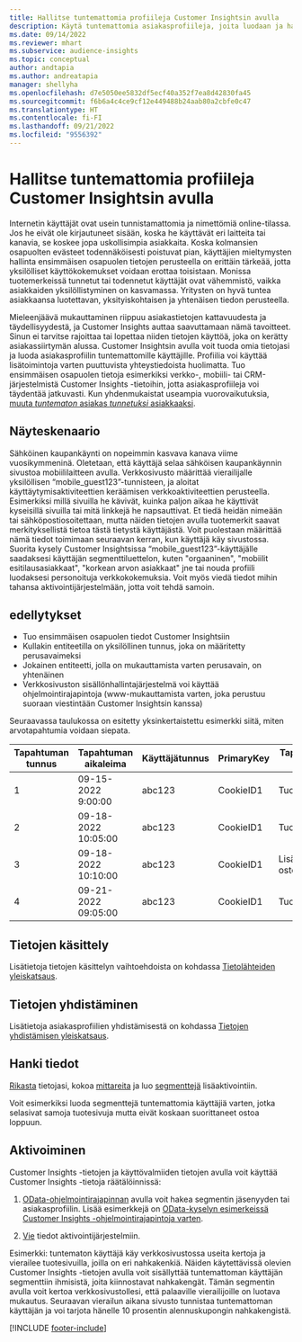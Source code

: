 ```yaml
---
title: Hallitse tuntemattomia profiileja Customer Insightsin avulla
description: Käytä tuntemattomia asiakasprofiileja, joita luodaan ja hallitaan Dynamics 365 Customer Insightsissa.
ms.date: 09/14/2022
ms.reviewer: mhart
ms.subservice: audience-insights
ms.topic: conceptual
author: andtapia
ms.author: andreatapia
manager: shellyha
ms.openlocfilehash: d7e5050ee5832df5ecf40a352f7ea8d42830fa45
ms.sourcegitcommit: f6b6a4c4ce9cf12e449488b24aab80a2cbfe0c47
ms.translationtype: HT
ms.contentlocale: fi-FI
ms.lasthandoff: 09/21/2022
ms.locfileid: "9556392"
---
```

# <a name="manage-unknown-profiles-with-customer-insights"></a>Hallitse tuntemattomia profiileja Customer Insightsin avulla

Internetin käyttäjät ovat usein tunnistamattomia ja nimettömiä online-tilassa. Jos he eivät ole kirjautuneet sisään, koska he käyttävät eri laitteita tai kanavia, se koskee jopa uskollisimpia asiakkaita. Koska kolmansien osapuolten evästeet todennäköisesti poistuvat pian, käyttäjien mieltymysten hallinta ensimmäisen osapuolen tietojen perusteella on erittäin tärkeää, jotta yksilölliset käyttökokemukset voidaan erottaa toisistaan. Monissa tuotemerkeissä tunnetut tai todennetut käyttäjät ovat vähemmistö, vaikka asiakkaiden yksilöllistyminen on kasvamassa. Yritysten on hyvä tuntea asiakkaansa luotettavan, yksityiskohtaisen ja yhtenäisen tiedon perusteella.

Mieleenjäävä mukauttaminen riippuu asiakastietojen kattavuudesta ja täydellisyydestä, ja Customer Insights auttaa saavuttamaan nämä tavoitteet. Sinun ei tarvitse rajoittaa tai lopettaa niiden tietojen käyttöä, joka on kerätty asiakassiirtymän alussa. Customer Insightsin avulla voit tuoda omia tietojasi ja luoda asiakasprofiilin tuntemattomille käyttäjille. Profiilia voi käyttää lisätoimintoja varten puuttuvista yhteystiedoista huolimatta. Tuo ensimmäisen osapuolen tietoja esimerkiksi verkko-, mobiili- tai CRM-järjestelmistä Customer Insights -tietoihin, jotta asiakasprofiileja voi täydentää jatkuvasti. Kun yhdenmukaistat useampia vuorovaikutuksia, [muuta *tuntematon* asiakas *tunnetuksi* asiakkaaksi](unknown-to-known.md).

## <a name="sample-scenario"></a>Näyteskenaario

Sähköinen kaupankäynti on nopeimmin kasvava kanava viime vuosikymmeninä. Oletetaan, että käyttäjä selaa sähköisen kaupankäynnin sivustoa mobiililaitteen avulla. Verkkosivusto määrittää vierailijalle yksilöllisen “mobile_guest123”-tunnisteen, ja aloitat käyttäytymisaktiviteettien keräämisen verkkoaktiviteettien perusteella. Esimerkiksi millä sivuilla he kävivät, kuinka paljon aikaa he käyttivät kyseisillä sivuilla tai mitä linkkejä he napsauttivat. Et tiedä heidän nimeään tai sähköpostiosoitettaan, mutta näiden tietojen avulla tuotemerkit saavat merkityksellistä tietoa tästä tietystä käyttäjästä. Voit puolestaan määrittää nämä tiedot toimimaan seuraavan kerran, kun käyttäjä käy sivustossa. Suorita kysely Customer Insightsissa “mobile_guest123”-käyttäjälle saadaksesi käyttäjän segmenttiluettelon, kuten "orgaaninen", "mobiilit esitilausasiakkaat", "korkean arvon asiakkaat" jne tai nouda profiili luodaksesi personoituja verkkokokemuksia. Voit myös viedä tiedot mihin tahansa aktivointijärjestelmään, jotta voit tehdä samoin.

## <a name="prerequisites"></a>edellytykset

- Tuo ensimmäisen osapuolen tiedot Customer Insightsiin
- Kullakin entiteetilla on yksilöllinen tunnus, joka on määritetty perusavaimeksi
- Jokainen entiteetti, jolla on mukauttamista varten perusavain, on yhtenäinen
- Verkkosivuston sisällönhallintajärjestelmä voi käyttää ohjelmointirajapintoja (www-mukauttamista varten, joka perustuu suoraan viestintään Customer Insightsin kanssa)

Seuraavassa taulukossa on esitetty yksinkertaistettu esimerkki siitä, miten arvotapahtumia voidaan siepata.

|Tapahtuman tunnus|Tapahtuman aikaleima|Käyttäjätunnus|PrimaryKey|Tapahtuman nimi|
|--|--|--|--|--|
|1|09-15-2022 9:00:00|abc123|CookieID1|Tuotenäkymä|
|2|09-18-2022 10:05:00|abc123|CookieID1|Tuotenäkymä|
|3|09-18-2022 10:10:00|abc123|CookieID1|Lisää ostoskoriin|
|4|09-21-2022 09:05:00|abc123|CookieID1|Tuotenäkymä|

## <a name="data-ingestion"></a>Tietojen käsittely

Lisätietoja tietojen käsittelyn vaihtoehdoista on kohdassa [Tietolähteiden yleiskatsaus](data-sources.md).

## <a name="data-unification"></a>Tietojen yhdistäminen

Lisätietoja asiakasprofiilien yhdistämisestä on kohdassa [Tietojen yhdistämisen yleiskatsaus](data-unification.md).

## <a name="get-insights"></a>Hanki tiedot

[Rikasta](enrichment-hub.md) tietojasi, kokoa [mittareita](measures.md) ja luo [segmenttejä](segments.md) lisäaktivointiin.

Voit esimerkiksi luoda segmenttejä tuntemattomia käyttäjiä varten, jotka selasivat samoja tuotesivuja mutta eivät koskaan suorittaneet ostoa loppuun.

## <a name="activation"></a>Aktivoiminen

Customer Insights -tietojen ja käyttövalmiiden tietojen avulla voit käyttää Customer Insights -tietoja räätälöinnissä:

1. [OData-ohjelmointirajapinnan](apis.md) avulla voit hakea segmentin jäsenyyden tai asiakasprofiilin. Lisää esimerkkejä on [OData-kyselyn esimerkeissä Customer Insights -ohjelmointirajapintoja varten](odata-examples.md).

1. [Vie](export-destinations.md) tiedot aktivointijärjestelmiin.

Esimerkki: tuntematon käyttäjä käy verkkosivustossa useita kertoja ja vierailee tuotesivuilla, joilla on eri nahkakenkiä. Näiden käytettävissä olevien Customer Insights -tietojen avulla voit sisällyttää tuntemattoman käyttäjän segmenttiin ihmisistä, joita kiinnostavat nahkakengät. Tämän segmentin avulla voit kertoa verkkosivustollesi, että palaaville vierailijoille on luotava mukautus. Seuraavan vierailun aikana sivusto tunnistaa tuntemattoman käyttäjän ja voi tarjota hänelle 10 prosentin alennuskupongin nahkakengistä.

[!INCLUDE [footer-include](includes/footer-banner.md)]
